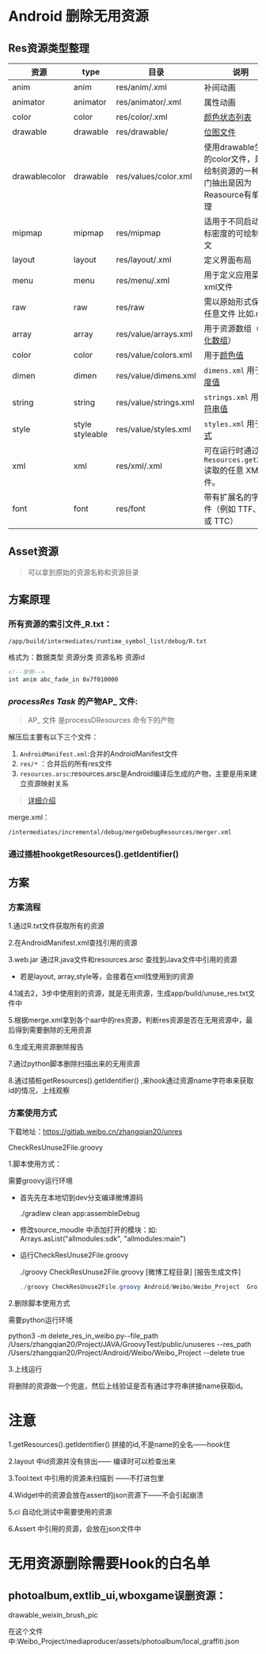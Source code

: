 # Android 删除无用资源

## Res资源类型整理

| 资源          | type                | 目录                  | 说明                                                         |
| ------------- | ------------------- | --------------------- | ------------------------------------------------------------ |
| anim          | anim                | res/anim/.xml         | 补间动画                                                     |
| animator      | animator            | res/animator/.xml     | 属性动画                                                     |
| color         | color               | res/color/.xml        | [颜色状态列表](https://developer.android.com/guide/topics/resources/color-list-resource?hl=zh-cn) |
| drawable      | drawable            | res/drawable/         | [位图文件](https://developer.android.com/guide/topics/resources/drawable-resource?hl=zh-cn) |
| drawablecolor | drawable            | res/values/color.xml  | 使用drawable生成的color文件，是可绘制资源的一种，专门抽出是因为Reasource有单独处理 |
| mipmap        | mipmap              | res/mipmap            | 适用于不同启动器图标密度的可绘制对象文                       |
| layout        | layout              | res/layout/.xml       | 定义界面布局                                                 |
| menu          | menu                | res/menu/.xml         | 用于定义应用菜单的xml文件                                    |
| raw           | raw                 | res/raw               | 需以原始形式保存的任意文件 比如.mp4                          |
| array         | array               | res/value/arrays.xml  | 用于资源数组（[类型化数组](https://developer.android.com/guide/topics/resources/more-resources?hl=zh-cn#TypedArray)） |
| color         | color               | res/value/colors.xml  | 用于[颜色值](https://developer.android.com/guide/topics/resources/more-resources?hl=zh-cn#Color) |
| dimen         | dimen               | res/value/dimens.xml  | `dimens.xml` 用于[维度值](https://developer.android.com/guide/topics/resources/more-resources?hl=zh-cn#Dimension) |
| string        | string              | res/value/strings.xml | `strings.xml` 用于[字符串值](https://developer.android.com/guide/topics/resources/string-resource?hl=zh-cn) |
| style         | style<br/>styleable | res/value/styles.xml  | `styles.xml` 用于[样式](https://developer.android.com/guide/topics/resources/style-resource?hl=zh-cn) |
| xml           | xml                 | res/xml/.xml          | 可在运行时通过调用 `Resources.getXML()` 读取的任意 XML 文件。 |
| font          | font                | res/font              | 带有扩展名的字体文件（例如 TTF、OTF 或 TTC）                 |

## Asset资源

> 可以拿到原始的资源名称和资源目录

## 方案原理

### 所有资源的索引文件_R.txt：

```bash
/app/build/intermediates/runtime_symbol_list/debug/R.txt
```

格式为：数据类型 资源分类 资源名称 资源id

```xml
<!--举例-->
int anim abc_fade_in 0x7f010000
```

### *processRes Task* 的产物AP_ 文件:

> AP_ 文件 是processDResources 命令下的产物

解压后主要有以下三个文件：

1. `AndroidManifest.xml`:合并的AndroidManifest文件
2. `res/*` ：合并后的所有res文件
3. `resources.arsc`:resources.arsc是Android编译后生成的产物，主要是用来建立资源映射关系

> [详细介绍](https://juejin.cn/post/6844903911602683918)

merge.xml：

```bash
/intermediates/incremental/debug/mergeDebugResources/merger.xml
```

### 通过插桩hookgetResources().getIdentifier()

## 方案

### 方案流程

1.通过R.txt文件获取所有的资源

2.在AndroidManifest.xml查找引用的资源

3.web.jar 通过R.java文件和resources.arsc 查找到Java文件中引用的资源

* 若是layout, array,style等，会接着在xml找使用到的资源

4.1减去2，3步中使用到的资源，就是无用资源，生成app/build/unuse_res.txt文件中

5.根据merge.xml拿到各个aar中的res资源，判断res资源是否在无用资源中，最后得到需要删除的无用资源

6.生成无用资源删除报告

7.通过python脚本删除扫描出来的无用资源

8.通过插桩getResources().getIdentifier() ,来hook通过资源name字符串来获取id的情况，上线观察

### 方案使用方式

下载地址：https://gitlab.weibo.cn/zhangqian20/unres

CheckResUnuse2File.groovy

1.脚本使用方式：

需要groovy运行环境

* 首先先在本地切到dev分支编译微博源码

  ./gradlew clean app:assembleDebug

* 修改source_moudle 中添加打开的模块：如: Arrays.asList("allmodules:sdk", "allmodules:main")

* 运行CheckResUnuse2File.groovy

  ./groovy CheckResUnuse2File.groovy [微博工程目录]  [报告生成文件]

  ```java
  ./groovy CheckResUnuse2File.groovy Android/Weibo/Weibo_Project  GroovyTest/src/result.html
  ```

2.删除脚本使用方式

需要python运行环境

python3 -m delete_res_in_weibo.py--file_path /Users/zhangqian20/Project/JAVA/GroovyTest/public/unuseres
--res_path /Users/zhangqian20/Project/Android/Weibo/Weibo_Project
--delete true

3.上线运行

将删除的资源做一个兜底，然后上线验证是否有通过字符串拼接name获取id。

# 注意

1.getResources().getIdentifier()  拼接的id,不是name的全名——hook住



2.layout 中id资源并没有排出—— 编译时可以检查出来

3.Tool:text 中引用的资源未扫描到 ——不打进包里

4.Widget中的资源会放在assert的json资源下——不会引起崩溃

5.ci 自动化测试中需要使用的资源

6.Assert 中引用的资源，会放在json文件中



# 无用资源删除需要Hook的白名单





## photoalbum,extlib_ui,wboxgame误删资源：

drawable_weixin_brush_pic

在这个文件中:Weibo_Project/mediaproducer/assets/photoalbum/local_graffiti.json

